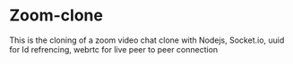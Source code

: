 # Zoom-clone
This is the cloning of a zoom video chat clone with Nodejs, Socket.io, uuid for Id refrencing, webrtc for live peer to peer connection
